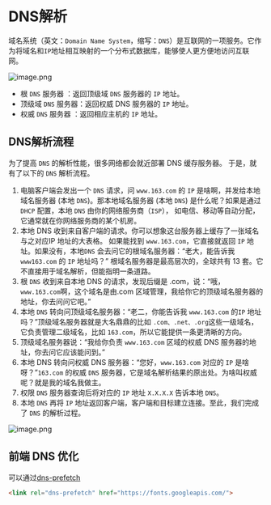 # DNS解析

域名系统（英文：`Domain Name System`，缩写：`DNS`）是互联网的一项服务。它作为将域名和`IP`地址相互映射的一个分布式数据库，能够使人更方便地访问互联网。

![image.png](https://p3-juejin.byteimg.com/tos-cn-i-k3u1fbpfcp/fbd8ced74c7848de8ea436216fb4d97e~tplv-k3u1fbpfcp-watermark.image?)

* 根 `DNS` 服务器 ：返回顶级域 `DNS` 服务器的 `IP` 地址。
* 顶级域 `DNS` 服务器：返回权威 DNS 服务器的 `IP` 地址。
* 权威 `DNS` 服务器 ：返回相应主机的 `IP` 地址。

## DNS解析流程

为了提高 `DNS` 的解析性能，很多网络都会就近部署 DNS 缓存服务器。
于是，就有了以下的 `DNS` 解析流程。

1. 电脑客户端会发出一个 `DNS` 请求，问 `www.163.com` 的 `IP` 是啥啊，并发给本地域名服务器 (本地 `DNS`)。那本地域名服务器 (本地 `DNS`) 是什么呢？如果是通过 `DHCP` 配置，本地 `DNS` 由你的网络服务商（`ISP`），
如电信、移动等自动分配，它通常就在你网络服务商的某个机房。
2. 本地 DNS 收到来自客户端的请求。你可以想象这台服务器上缓存了一张域名与之对应IP 地址的大表格。
如果能找到 `www.163.com`，它直接就返回 `IP` 地址。如果没有，本地`DNS` 会去问它的根域名服务器：“老大，能告诉我 `www163.com` 的 `IP` 地址吗？”
根域名服务器是最高层次的，全球共有 13 套。它不直接用于域名解析，但能指明一条道路。
3. 根 `DNS` 收到来自本地 DNS 的请求，发现后缀是 .com，说：“哦，`www.163.com`啊，这个域名是由.com 区域管理，我给你它的顶级域名服务器的地址，你去问问它吧。”
4. 本地 `DNS` 转向问顶级域名服务器：“老二，你能告诉我 `www.163.com` 的`IP` 地址吗？”顶级域名服务器就是大名鼎鼎的比如 `.com、.net、.org`这些一级域名，它负责管理二级域名，比如 `163.com`，所以它能提供一条更清晰的方向。
5. 顶级域名服务器说：“我给你负责 `www.163.com` 区域的权威 DNS 服务器的地址，你去问它应该能问到。”
6. 本地 DNS 转向问权威 DNS 服务器：“您好，`www.163.com` 对应的 `IP` 是啥呀？”`163.com` 的权威 `DNS` 服务器，它是域名解析结果的原出处。为啥叫权威呢？就是我的域名我做主。
7. 权限 `DNS` 服务器查询后将对应的 `IP` 地址 `X.X.X.X` 告诉本地 `DNS`。
8. 本地 `DNS` 再将 `IP` 地址返回客户端，客户端和目标建立连接。至此，我们完成了 `DNS` 的解析过程。

![image.png](https://p1-juejin.byteimg.com/tos-cn-i-k3u1fbpfcp/c6d09210995b429395f6cd495871cb87~tplv-k3u1fbpfcp-watermark.image?)

## 前端 DNS 优化

可以通过[dns-prefetch](https://developer.mozilla.org/zh-CN/docs/Web/Performance/dns-prefetch)

```html
<link rel="dns-prefetch" href="https://fonts.googleapis.com/"> 
```
